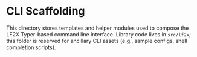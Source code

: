# CLI Scaffolding

This directory stores templates and helper modules used to compose the LF2X Typer-based command line interface. Library code lives in `src/lf2x`; this folder is reserved for ancillary CLI assets (e.g., sample configs, shell completion scripts).
